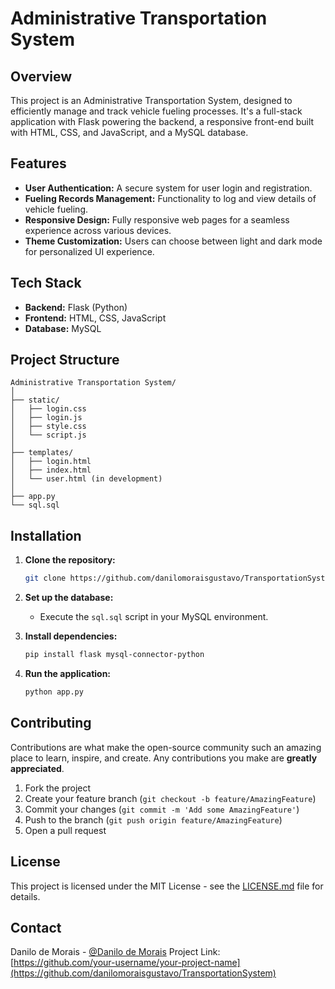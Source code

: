 
# Administrative Transportation System

## Overview

This project is an Administrative Transportation System, designed to efficiently manage and track vehicle fueling processes. It's a full-stack application with Flask powering the backend, a responsive front-end built with HTML, CSS, and JavaScript, and a MySQL database.

## Features

- **User Authentication:** A secure system for user login and registration.
- **Fueling Records Management:** Functionality to log and view details of vehicle fueling.
- **Responsive Design:** Fully responsive web pages for a seamless experience across various devices.
- **Theme Customization:** Users can choose between light and dark mode for personalized UI experience.

## Tech Stack

- **Backend:** Flask (Python)
- **Frontend:** HTML, CSS, JavaScript
- **Database:** MySQL

## Project Structure

```plaintext
Administrative Transportation System/
│
├── static/
│   ├── login.css
│   ├── login.js
│   ├── style.css
│   └── script.js
│
├── templates/
│   ├── login.html
│   ├── index.html
│   └── user.html (in development)
│
├── app.py
└── sql.sql
```

## Installation

1. **Clone the repository:**

   ```bash
   git clone https://github.com/danilomoraisgustavo/TransportationSystem
   ```

2. **Set up the database:**
   - Execute the `sql.sql` script in your MySQL environment.

3. **Install dependencies:**

   ```bash
   pip install flask mysql-connector-python
   ```

4. **Run the application:**

   ```bash
   python app.py
   ```

## Contributing

Contributions are what make the open-source community such an amazing place to learn, inspire, and create. Any contributions you make are **greatly appreciated**.

1. Fork the project
2. Create your feature branch (`git checkout -b feature/AmazingFeature`)
3. Commit your changes (`git commit -m 'Add some AmazingFeature'`)
4. Push to the branch (`git push origin feature/AmazingFeature`)
5. Open a pull request

## License

This project is licensed under the MIT License - see the [LICENSE.md](LICENSE.md) file for details.

## Contact

Danilo de Morais - [@Danilo de Morais](https://danilomorais.netlify.app/)
Project Link: [https://github.com/your-username/your-project-name](https://github.com/danilomoraisgustavo/TransportationSystem)

